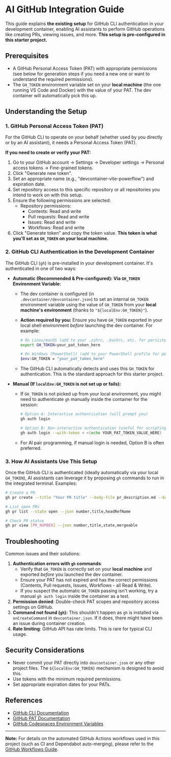 # AI GitHub Integration Guide

This guide explains **the existing setup** for GitHub CLI authentication in your development container, enabling AI assistants to perform GitHub operations like creating PRs, viewing issues, and more. **This setup is pre-configured in this starter project.**

## Prerequisites

- A GitHub Personal Access Token (PAT) with appropriate permissions (see below for generation steps if you need a new one or want to understand the required permissions).
- The `GH_TOKEN` environment variable set on your **local machine** (the one running VS Code and Docker) with the value of your PAT. The dev container will automatically pick this up.

## Understanding the Setup

### 1. GitHub Personal Access Token (PAT)

For the GitHub CLI to operate on your behalf (whether used by you directly or by an AI assistant), it needs a Personal Access Token (PAT).

**If you need to create or verify your PAT:**

1. Go to your GitHub account → Settings → Developer settings → Personal access tokens → Fine-grained tokens.
2. Click "Generate new token".
3. Set an appropriate name (e.g., "devcontainer-vite-powerflow") and expiration date.
4. Set repository access to this specific repository or all repositories you intend to work on with this setup.
5. Ensure the following permissions are selected:
   - Repository permissions:
     - Contents: Read and write
     - Pull requests: Read and write
     - Issues: Read and write
     - Workflows: Read and write
6. Click "Generate token" and copy the token value. **This token is what you\'ll set as `GH_TOKEN` on your local machine.**

### 2. GitHub CLI Authentication in the Development Container

The GitHub CLI (`gh`) is pre-installed in your development container. It\'s authenticated in one of two ways:

- **Automatic (Recommended & Pre-configured): Via `GH_TOKEN` Environment Variable:**

  - The dev container is configured (in `.devcontainer/devcontainer.json`) to set an internal `GH_TOKEN` environment variable using the value of `GH_TOKEN` from your **local machine\'s environment** (thanks to `"${localEnv:GH_TOKEN}"`).
  - **Action required by you:** Ensure you have `GH_TOKEN` exported in your local shell environment _before_ launching the dev container. For example:

    ```bash
    # On Linux/macOS (add to your .zshrc, .bashrc, etc. for persistence)
    export GH_TOKEN=your_pat_token_here

    # On Windows (PowerShell) (add to your PowerShell profile for persistence)
    $env:GH_TOKEN = "your_pat_token_here"
    ```

  - The GitHub CLI automatically detects and uses this `GH_TOKEN` for authentication. This is the standard approach for this starter project.

- **Manual (If `localEnv:GH_TOKEN` is not set up or fails):**

  - If `GH_TOKEN` is not picked up from your local environment, you might need to authenticate `gh` manually inside the container for the session:

    ```bash
    # Option A: Interactive authentication (will prompt you)
    gh auth login

    # Option B: Non-interactive authentication (useful for scripting or if prompted by AI)
    gh auth login --with-token < <(echo YOUR_PAT_TOKEN_VALUE_HERE)
    ```

  - For AI pair programming, if manual login is needed, Option B is often preferred.

### 3. How AI Assistants Use This Setup

Once the GitHub CLI is authenticated (ideally automatically via your local `GH_TOKEN`), AI assistants can leverage it by proposing `gh` commands to run in the integrated terminal. Examples:

```bash
# Create a PR
gh pr create --title "Your PR title" --body-file pr_description.md --base main

# List open PRs
gh pr list --state open --json number,title,headRefName

# Check PR status
gh pr view [PR_NUMBER] --json number,title,state,mergeable
```

## Troubleshooting

Common issues and their solutions:

1.  **Authentication errors with `gh` commands**:
    - Verify that `GH_TOKEN` is correctly set on your **local machine** and exported _before_ you launched the dev container.
    - Ensure your PAT has not expired and has the correct permissions (Contents, Pull requests, Issues, Workflows - all Read & Write).
    - If you suspect the automatic `GH_TOKEN` passing isn\'t working, try a manual `gh auth login` inside the container as a test.
2.  **Permission denied**: Double-check PAT scopes and repository access settings on GitHub.
3.  **Command not found (`gh`):** This shouldn\'t happen as `gh` is installed via `onCreateCommand` in `devcontainer.json`. If it does, there might have been an issue during container creation.
4.  **Rate limiting**: GitHub API has rate limits. This is rare for typical CLI usage.

## Security Considerations

- Never commit your PAT directly into `devcontainer.json` or any other project files. The `${localEnv:GH_TOKEN}` mechanism is designed to avoid this.
- Use tokens with the minimum required permissions.
- Set appropriate expiration dates for your PATs.

## References

- [GitHub CLI Documentation](https://cli.github.com/manual/)
- [GitHub PAT Documentation](https://docs.github.com/en/authentication/keeping-your-account-and-data-secure/creating-a-personal-access-token)
- [GitHub Codespaces Environment Variables](https://docs.github.com/en/codespaces/developing-in-codespaces/using-github-codespaces-with-github-cli)

---

**Note:** For details on the automated GitHub Actions workflows used in this project (such as CI and Dependabot auto-merging), please refer to the [GitHub Workflows Guide](./github-workflows.md).
